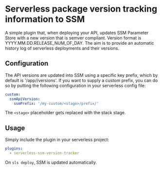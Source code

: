 # Serverless package version tracking information to SSM

A simple plugin that, when deploying your API, updates SSM Parameter Store with a new version that is semver compliant. Version format is YYYY.MM.DD.RELEASE_NUM_OF_DAY. The aim is to provide an automatic history log of serverless deployments and their versions.

## Configuration

The API versions are updated into SSM using a specific key prefix, which by default is '/app/<stage>/versions'. If you want to supply a custom prefix, you can do so by putting the following configuration in your serverless config file:

```yaml
custom:
  ssmApiVersion:
    ssmPrefix: '/my-custom/<stage>/prefix/'
```

The `<stage>` placeholder gets replaced with the stack stage.

## Usage

Simply include the plugin in your serverless project:

```yaml
plugins:
  - serverless-ssm-version-tracker
```

On `sls deploy`, SSM is updated automatically.
